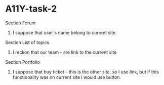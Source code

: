 # A11Y-task-2

Section Forum

1) I suppose that user`s name belong to current site

Section List of topics
1) I reckon that our team - are link to the current site

Section Portfolio

1) I suppose that  buy ticket - this is the other site, so I use link, but if  this functionality was  on current site I would use button.